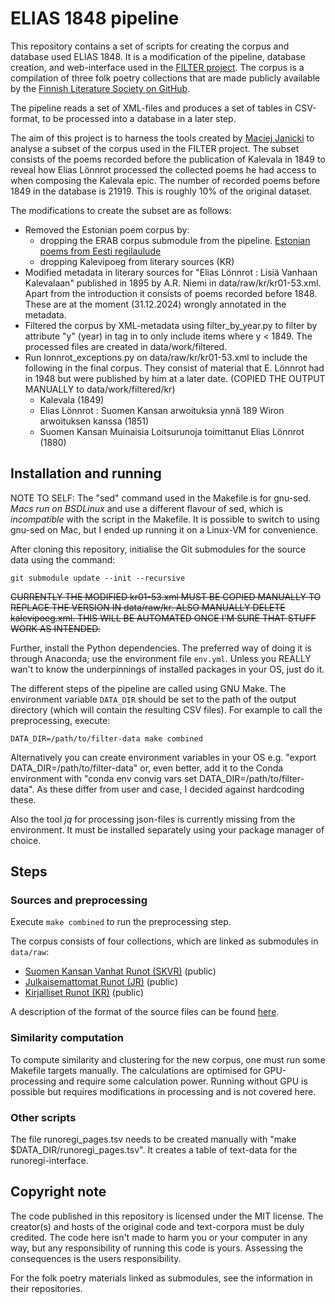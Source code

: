 # ELIAS 1848 pipeline

This repository contains a set of scripts for creating the corpus and
database used ELIAS 1848. It is a modification of the
pipeline, database creation, and web-interface used in the
[FILTER project](https://blogs.helsinki.fi/filter-project/).
The corpus is a compilation of three folk poetry collections that
are made publicly available by the [Finnish Literature Society on
GitHub](https://github.com/sks190).

The pipeline reads a set of XML-files and produces a set of tables 
in CSV-format, to be processed into a database in a later step.

The aim of this project is to harness the tools created by [Maciej
Janicki](https://github.com/maciejjan) to analyse a subset of the
corpus used in the FILTER project. The subset consists of the
poems recorded before the publication of Kalevala in 1849 to
reveal how Elias Lönnrot processed the collected poems he had access
to when composing the Kalevala epic. The number of recorded poems
before 1849 in the database is 21919. This is roughly 10% of the 
original dataset.

The modifications to create the subset are as follows:
- Removed the Estonian poem corpus by:
  - dropping the ERAB corpus submodule from the pipeline.
  [Estonian poems from Eesti regilaulude](https://github.com/rahvaluule/erab)
  - dropping Kalevipoeg from literary sources (KR)
- Modified metadata in literary sources for "Elias Lönnrot : Lisiä Vanhaan Kalevalaan"
  published in 1895 by A.R. Niemi in data/raw/kr/kr01-53.xml.
  Apart from the introduction it consists of poems recorded before 1848.
  These are at the moment (31.12.2024) wrongly annotated in the metadata.
- Filtered the corpus by XML-metadata using filter_by_year.py to filter by
  attribute "y" (year) in tag in <ITEM> to only include items where y < 1849.
  The processed files are created in data/work/filtered.
- Run lonnrot_exceptions.py on data/raw/kr/kr01-53.xml to include the following in the
  final corpus. They consist of material that E. Lönnrot had in 1948 but were
  published by him at a later date. (COPIED THE OUTPUT MANUALLY to data/work/filtered/kr)
  - Kalevala (1849)
  - Elias Lönnrot : Suomen Kansan arwoituksia ynnä 189 Wiron arwoituksen kanssa (1851)
  - Suomen Kansan Muinaisia Loitsurunoja toimittanut Elias Lönnrot (1880)

## Installation and running

NOTE TO SELF: The "sed" command used in the Makefile is for gnu-sed. *Macs run
on BSDLinux* and use a different flavour of sed, which is *incompatible* 
with the script in the Makefile. It is possible to switch to using gnu-sed on
Mac, but I ended up running it on a Linux-VM for convenience.

After cloning this repository, initialise the Git submodules for the
source data using the command:
```
git submodule update --init --recursive
```
<del> CURRENTLY THE MODIFIED kr01-53.xml MUST BE COPIED MANUALLY TO REPLACE
THE VERSION IN data/raw/kr. ALSO MANUALLY DELETE kalevipoeg.xml.
THIS WILL BE AUTOMATED ONCE I'M SURE THAT STUFF WORK AS INTENDED.</del>

Further, install the Python dependencies. The preferred way of doing it
is through Anaconda; use the environment file `env.yml`. Unless you
REALLY wan't to know the underpinnings of installed packages in your OS, just do it.

The different steps of the pipeline are called using GNU Make. The
environment variable `DATA_DIR` should be set to the path of the output
directory (which will contain the resulting CSV files). For example to
call the preprocessing, execute:
```
DATA_DIR=/path/to/filter-data make combined
```
Alternatively you can create environment variables in your OS e.g.
"export DATA_DIR=/path/to/filter-data" or, even better, add it to
the Conda environment with "conda env convig vars set DATA_DIR=/path/to/filter-data".
As these differ from user and case, I decided against hardcoding these.

Also the tool *jq* for processing json-files is currently missing from the
environment. It must be installed separately using your package manager of choice.

## Steps

### Sources and preprocessing

Execute `make combined` to run the preprocessing step.

The corpus consists of four collections, which are linked as submodules in
`data/raw`:
* [Suomen Kansan Vanhat Runot (SKVR)](https://github.com/sks190/SKVR) (public)
* [Julkaisemattomat Runot (JR)](https://github.com/sks190/jr) (public)
* [Kirjalliset Runot (KR)](https://github.com/sks190/kr_FILTER) (public)

A description of the format of the source files can be found [here](./data/raw/README.md).

### Similarity computation

To compute similarity and clustering for the new corpus, one must run some Makefile targets
manually. The calculations are optimised for GPU-processing and require some
calculation power. Running without GPU is possible but requires modifications in
processing and is not covered here.

### Other scripts

The file runoregi_pages.tsv needs to be created manually with "make $DATA_DIR/runoregi_pages.tsv".
It creates a table of text-data for the runoregi-interface.


## Copyright note

The code published in this repository is licensed under the MIT license. The creator(s) and
hosts of the original code and text-corpora must be duly credited. The code here isn't made
to harm you or your computer in any way, but any responsibility of running this code is
yours. Assessing the consequences is the users responsibility.

For the folk poetry materials linked as submodules, see the information
in their repositories.
